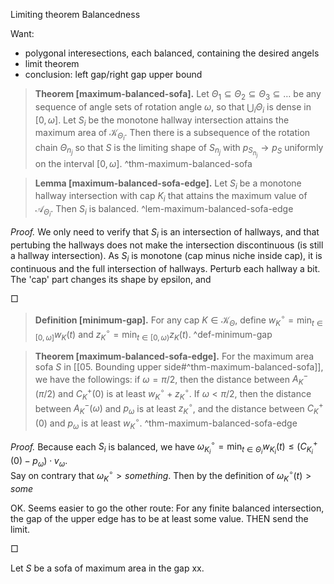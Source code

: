 Limiting theorem
Balancedness

Want:
- polygonal interesections, each balanced, containing the desired angels
- limit theorem
- conclusion: left gap/right gap upper bound

> __Theorem [maximum-balanced-sofa].__ Let $\Theta_1 \subseteq \Theta_2 \subseteq \Theta_3 \subseteq \dots$  be any sequence of angle sets of rotation angle $\omega$, so that $\bigcup_{i} \Theta_i$ is dense in $[0, \omega]$. Let $S_i$ be the monotone hallway intersection attains the maximum area of $\mathcal{K}_{\Theta_i}$. Then there is a subsequence of the rotation chain $\Theta_{n_j}$ so that $S$ is the limiting shape of $S_{n_j}$ with $p_{S_{n_j}} \to p_{S}$ uniformly on the interval $[0, \omega]$. ^thm-maximum-balanced-sofa

> __Lemma [maximum-balanced-sofa-edge].__ Let $S_i$ be a monotone hallway intersection with cap $K_i$ that attains the maximum value of $\mathcal{A}_{\Theta_i}$. Then $S_i$ is balanced. ^lem-maximum-balanced-sofa-edge

_Proof._ We only need to verify that $S_i$ is an intersection of hallways, and that pertubing the hallways does not make the intersection discontinuous (is still a hallway intersection). 
As $S_i$ is monotone (cap minus niche inside cap), it is continuous and the full intersection of hallways.
Perturb each hallway a bit. The 'cap' part changes its shape by epsilon, and 

□

> __Definition [minimum-gap].__ For any cap $K \in \mathcal{K}_\Theta$, define $w_K^\circ = \min_{t \in [0, \omega]} w_K(t)$ and $z_K^\circ = \min_{t \in [0, \omega)} z_K(t)$.  ^def-minimum-gap

> __Theorem [maximum-balanced-sofa-edge].__ For the maximum area sofa $S$ in [[05. Bounding upper side#^thm-maximum-balanced-sofa]], we have the followings: if $\omega = \pi/2$, then the distance between $A^-_K(\pi/2)$ and $C^+_K(0)$ is at least $w_K^\circ + z_K^\circ$. If $\omega < \pi/2$, then the distance between $A^-_K(\omega)$ and $p_\omega$ is at least $z_K^\circ$, and the distance between $C^+_K(0)$ and $p_\omega$ is at least $w_K^\circ$. ^thm-maximum-balanced-sofa-edge


_Proof._ Because each $S_i$ is balanced, we have $\omega_{K_i}^\circ = \min_{t \in \Theta_i} w_{K_i}(t) \leq (C_{K_i}^+(0) - p_\omega) \cdot v_{\omega}$.   
Say on contrary that $\omega_{K}^\circ > something$. Then by the definition of $\omega_K^\circ (t) > some$ 

OK. Seems easier to go the other route: For any finite balanced intersection, the gap of the upper edge has to be at least some value. THEN send the limit.

□

Let $S$ be a sofa of maximum area in the gap xx.